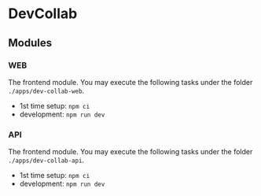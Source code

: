 # DevCollab

## Modules

### WEB

The frontend module. You may execute the following tasks under the folder `./apps/dev-collab-web`.

- 1st time setup: `npm ci`
- development: `npm run dev`

### API

The frontend module. You may execute the following tasks under the folder `./apps/dev-collab-api`.

- 1st time setup: `npm ci`
- development: `npm run dev`
